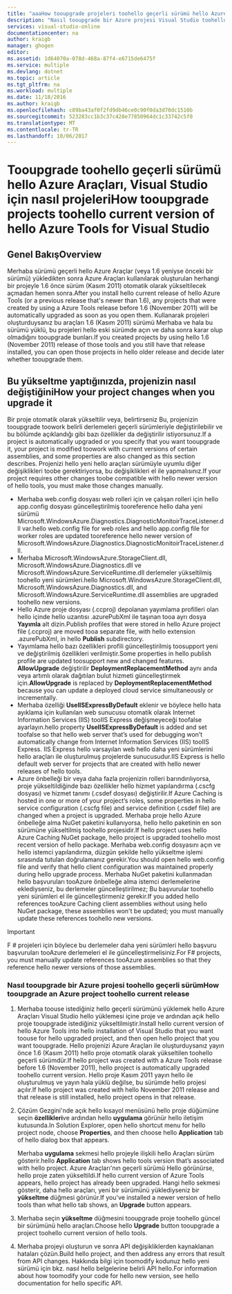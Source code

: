 ```yaml
---
title: "aaaHow tooupgrade projeleri toohello geçerli sürümü hello Azure Araçları | Microsoft Docs"
description: "Nasıl tooupgrade bir Azure projesi Visual Studio toohello geçerli sürümünde hello Azure Araçları öğrenin"
services: visual-studio-online
documentationcenter: na
author: kraigb
manager: ghogen
editor: 
ms.assetid: 1d64070a-078d-468a-87f4-e6715de6475f
ms.service: multiple
ms.devlang: dotnet
ms.topic: article
ms.tgt_pltfrm: na
ms.workload: multiple
ms.date: 11/18/2016
ms.author: kraigb
ms.openlocfilehash: c89ba43af0f2fd9db46ce0c90f0da3d70dc1510b
ms.sourcegitcommit: 523283cc1b3c37c428e77850964dc1c33742c5f0
ms.translationtype: MT
ms.contentlocale: tr-TR
ms.lasthandoff: 10/06/2017
---
```

# <a name="how-tooupgrade-projects-toohello-current-version-of-hello-azure-tools-for-visual-studio"></a><span data-ttu-id="e449e-103">Tooupgrade toohello geçerli sürümü hello Azure Araçları, Visual Studio için nasıl projeleri</span><span class="sxs-lookup"><span data-stu-id="e449e-103">How tooupgrade projects toohello current version of hello Azure Tools for Visual Studio</span></span>
## <a name="overview"></a><span data-ttu-id="e449e-104">Genel Bakış</span><span class="sxs-lookup"><span data-stu-id="e449e-104">Overview</span></span>
<span data-ttu-id="e449e-105">Merhaba sürümü geçerli hello Azure Araçlar (veya 1.6 yeniyse önceki bir sürümü) yükledikten sonra Azure Araçları kullanılarak oluşturulan herhangi bir projeyle 1.6 önce sürüm (Kasım 2011) otomatik olarak yükseltilecek açmadan hemen sonra.</span><span class="sxs-lookup"><span data-stu-id="e449e-105">After you install hello current release of hello Azure Tools (or a previous release that's newer than 1.6), any projects that were created by using a Azure Tools release before 1.6 (November 2011) will be automatically upgraded as soon as you open them.</span></span> <span data-ttu-id="e449e-106">Kullanarak projeleri oluşturduysanız bu araçları 1.6 (Kasım 2011) sürümü Merhaba ve hala bu sürümü yüklü, bu projeleri hello eski sürümde açın ve daha sonra karar olup olmadığını tooupgrade bunları.</span><span class="sxs-lookup"><span data-stu-id="e449e-106">If you created projects by using hello 1.6 (November 2011) release of those tools and you still have that release installed, you can open those projects in hello older release and decide later whether tooupgrade them.</span></span>

## <a name="how-your-project-changes-when-you-upgrade-it"></a><span data-ttu-id="e449e-107">Bu yükseltme yaptığınızda, projenizin nasıl değiştiğini</span><span class="sxs-lookup"><span data-stu-id="e449e-107">How your project changes when you upgrade it</span></span>
<span data-ttu-id="e449e-108">Bir proje otomatik olarak yükseltilir veya, belirtirseniz Bu, projenizin tooupgrade toowork belirli derlemeleri geçerli sürümleriyle değiştirilebilir ve bu bölümde açıklandığı gibi bazı özellikler da değiştirilir istiyorsunuz.</span><span class="sxs-lookup"><span data-stu-id="e449e-108">If a project is automatically upgraded or you specify that you want tooupgrade it, your project is modified toowork with current versions of certain assemblies, and some properties are also changed as this section describes.</span></span> <span data-ttu-id="e449e-109">Projenizi hello yeni hello araçları sürümüyle uyumlu diğer değişiklikleri toobe gerektiriyorsa, bu değişiklikleri el ile yapmalısınız.</span><span class="sxs-lookup"><span data-stu-id="e449e-109">If your project requires other changes toobe compatible with hello newer version of hello tools, you must make those changes manually.</span></span>

* <span data-ttu-id="e449e-110">Merhaba web.config dosyası web rolleri için ve çalışan rolleri için hello app.config dosyası güncelleştirilmiş tooreference hello daha yeni sürümü Microsoft.WindowsAzure.Diagnostics.DiagnosticMonitoirTraceListener.dll var.</span><span class="sxs-lookup"><span data-stu-id="e449e-110">hello web.config file for web roles and hello app.config file for worker roles are updated tooreference hello newer version of Microsoft.WindowsAzure.Diagnostics.DiagnosticMonitoirTraceListener.dll.</span></span>
* <span data-ttu-id="e449e-111">Merhaba Microsoft.WindowsAzure.StorageClient.dll, Microsoft.WindowsAzure.Diagnostics.dll ve Microsoft.WindowsAzure.ServiceRuntime.dll derlemeler yükseltilmiş toohello yeni sürümleri.</span><span class="sxs-lookup"><span data-stu-id="e449e-111">hello Microsoft.WindowsAzure.StorageClient.dll, Microsoft.WindowsAzure.Diagnostics.dll, and Microsoft.WindowsAzure.ServiceRuntime.dll assemblies are upgraded toohello new versions.</span></span>
* <span data-ttu-id="e449e-112">Hello Azure proje dosyası (.ccproj) depolanan yayımlama profilleri olan hello içinde hello uzantısı .azurePubXml ile taşınan tooa ayrı dosya **Yayımla** alt dizin.</span><span class="sxs-lookup"><span data-stu-id="e449e-112">Publish profiles that were stored in hello Azure project file (.ccproj) are moved tooa separate file, with hello extension .azurePubXml, in hello **Publish** subdirectory.</span></span>
* <span data-ttu-id="e449e-113">Yayımlama hello bazı özellikleri profili güncelleştirilmiş toosupport yeni ve değiştirilmiş özellikleri verilmiştir.</span><span class="sxs-lookup"><span data-stu-id="e449e-113">Some properties in hello publish profile are updated toosupport new and changed features.</span></span> <span data-ttu-id="e449e-114">**AllowUpgrade** değiştirilir **DeploymentReplacementMethod** aynı anda veya artımlı olarak dağıtılan bulut hizmeti güncelleştirmek için.</span><span class="sxs-lookup"><span data-stu-id="e449e-114">**AllowUpgrade** is replaced by **DeploymentReplacementMethod** because you can update a deployed cloud service simultaneously or incrementally.</span></span>
* <span data-ttu-id="e449e-115">Merhaba özelliği **UseIISExpressByDefault** eklenir ve böylece hello hata ayıklama için kullanılan web sunucusu otomatik olarak Internet Information Services (IIS) tooIIS Express değişmeyeceği toofalse ayarlayın.</span><span class="sxs-lookup"><span data-stu-id="e449e-115">hello property **UseIISExpressByDefault** is added and set toofalse so that hello web server that’s used for debugging won’t automatically change from Internet Information Services (IIS) tooIIS Express.</span></span> <span data-ttu-id="e449e-116">IIS Express hello varsayılan web hello daha yeni sürümlerini hello araçları ile oluşturulmuş projelerde sunucusudur.</span><span class="sxs-lookup"><span data-stu-id="e449e-116">IIS Express is hello default web server for projects that are created with hello newer releases of hello tools.</span></span>
* <span data-ttu-id="e449e-117">Azure önbelleği bir veya daha fazla projenizin rolleri barındırılıyorsa, proje yükseltildiğinde bazı özellikler hello hizmet yapılandırma (.cscfg dosyası) ve hizmet tanımı (.csdef dosyası) değiştirilir.</span><span class="sxs-lookup"><span data-stu-id="e449e-117">If Azure Caching is hosted in one or more of your project’s roles, some properties in hello service configuration (.cscfg file) and service definition (.csdef file) are changed when a project is upgraded.</span></span> <span data-ttu-id="e449e-118">Merhaba proje hello Azure önbelleğe alma NuGet paketini kullanıyorsa, hello hello paketinin en son sürümüne yükseltilmiş toohello projesidir.</span><span class="sxs-lookup"><span data-stu-id="e449e-118">If hello project uses hello Azure Caching NuGet package, hello project is upgraded toohello most recent version of hello package.</span></span> <span data-ttu-id="e449e-119">Merhaba web.config dosyasını açın ve hello istemci yapılandırma, düzgün şekilde hello yükseltme işlemi sırasında tutulan doğrulamanız gerekir.</span><span class="sxs-lookup"><span data-stu-id="e449e-119">You should open hello web.config file and verify that hello client configuration was maintained properly during hello upgrade process.</span></span> <span data-ttu-id="e449e-120">Merhaba NuGet paketini kullanmadan hello başvuruları tooAzure önbelleğe alma istemci derlemelerine eklediyseniz, bu derlemeler güncelleştirilmez; Bu başvurular toohello yeni sürümleri el ile güncelleştirmeniz gerekir.</span><span class="sxs-lookup"><span data-stu-id="e449e-120">If you added hello references tooAzure Caching client assemblies without using hello NuGet package, these assemblies won't be updated; you must manually update these references toohello new versions.</span></span>

> [!IMPORTANT]
> <span data-ttu-id="e449e-121">F # projeleri için böylece bu derlemeler daha yeni sürümleri hello başvuru başvuruları tooAzure derlemeleri el ile güncelleştirmelisiniz.</span><span class="sxs-lookup"><span data-stu-id="e449e-121">For F# projects, you must manually update references tooAzure assemblies so that they reference hello newer versions of those assemblies.</span></span>
> 
> 

### <a name="how-tooupgrade-an-azure-project-toohello-current-release"></a><span data-ttu-id="e449e-122">Nasıl tooupgrade bir Azure projesi toohello geçerli sürüm</span><span class="sxs-lookup"><span data-stu-id="e449e-122">How tooupgrade an Azure project toohello current release</span></span>
1. <span data-ttu-id="e449e-123">Merhaba toouse istediğiniz hello geçerli sürümünü yüklemek hello Azure Araçları Visual Studio hello yüklemesi içine proje ve ardından açık hello proje tooupgrade istediğiniz yükseltilmiştir.</span><span class="sxs-lookup"><span data-stu-id="e449e-123">Install hello current version of hello Azure Tools into hello installation of Visual Studio that you want toouse for hello upgraded project, and then open hello project that you want tooupgrade.</span></span> <span data-ttu-id="e449e-124">Hello projenizi Azure Araçları ile oluşturduysanız yayın önce 1.6 (Kasım 2011) hello proje otomatik olarak yükseltilen toohello geçerli sürümdür.</span><span class="sxs-lookup"><span data-stu-id="e449e-124">If hello project was created with a Azure Tools release before 1.6 (November 2011), hello project is automatically upgraded toohello current version.</span></span> <span data-ttu-id="e449e-125">Hello proje Kasım 2011 yayın hello ile oluşturulmuş ve yayın hala yüklü değilse, bu sürümde hello projesi açılır.</span><span class="sxs-lookup"><span data-stu-id="e449e-125">If hello project was created with hello November 2011 release and that release is still installed, hello project opens in that release.</span></span>
2. <span data-ttu-id="e449e-126">Çözüm Gezgini'nde açık hello kısayol menüsünü hello proje düğümüne seçin **özellikleri**ve ardından hello **uygulama** görünür hello iletişim kutusunda.</span><span class="sxs-lookup"><span data-stu-id="e449e-126">In Solution Explorer, open hello shortcut menu for hello project node, choose **Properties**, and then choose hello **Application** tab of hello dialog box that appears.</span></span>
   
    <span data-ttu-id="e449e-127">Merhaba **uygulama** sekmesi hello projeyle ilişkili hello Araçları sürüm gösterir.</span><span class="sxs-lookup"><span data-stu-id="e449e-127">hello **Application** tab shows hello tools version that’s associated with hello project.</span></span> <span data-ttu-id="e449e-128">Azure Araçları'nın geçerli sürümü Hello görünürse, hello proje zaten yükseltildi.</span><span class="sxs-lookup"><span data-stu-id="e449e-128">If hello current version of Azure Tools appears, hello project has already been upgraded.</span></span> <span data-ttu-id="e449e-129">Hangi hello sekmesi gösterir, daha hello araçları, yeni bir sürümünü yüklediyseniz bir **yükseltme** düğmesi görünür.</span><span class="sxs-lookup"><span data-stu-id="e449e-129">If you've installed a newer version of hello tools than what hello tab shows, an **Upgrade** button appears.</span></span>
3. <span data-ttu-id="e449e-130">Merhaba seçin **yükseltme** düğmesini tooupgrade proje toohello güncel bir sürümünü hello araçları.</span><span class="sxs-lookup"><span data-stu-id="e449e-130">Choose hello **Upgrade** button tooupgrade a project toohello current version of hello tools.</span></span>
4. <span data-ttu-id="e449e-131">Merhaba projeyi oluşturun ve sonra API değişikliklerden kaynaklanan hataları çözün.</span><span class="sxs-lookup"><span data-stu-id="e449e-131">Build hello project, and then address any errors that result from API changes.</span></span> <span data-ttu-id="e449e-132">Hakkında bilgi için toomodify kodunuz hello yeni sürümü için bkz. nasıl hello belgelerine belirli API hello.</span><span class="sxs-lookup"><span data-stu-id="e449e-132">For information about how toomodify your code for hello new version, see hello documentation for hello specific API.</span></span>

